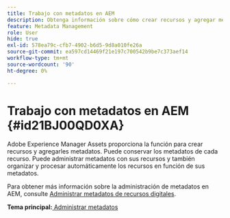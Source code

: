 ```yaml
---
title: Trabajo con metadatos en AEM
description: Obtenga información sobre cómo crear recursos y agregar metadatos mediante Adobe Experience Manager Assets. Administre metadatos de AEM Guides.
feature: Metadata Management
role: User
hide: true
exl-id: 578ea79c-cfb7-4902-b6d5-9d8a010fe26a
source-git-commit: ea597cd14469f21e197c700542b9be7c373aef14
workflow-type: tm+mt
source-wordcount: '90'
ht-degree: 0%

---
```


# Trabajo con metadatos en AEM {#id21BJ00QD0XA}

Adobe Experience Manager Assets proporciona la función para crear recursos y agregarles metadatos. Puede conservar los metadatos de cada recurso. Puede administrar metadatos con sus recursos y también organizar y procesar automáticamente los recursos en función de sus metadatos.

Para obtener más información sobre la administración de metadatos en AEM, consulte [Administrar metadatos de recursos digitales](https://experienceleague.adobe.com/docs/experience-manager-65/assets/using/metadata.html?lang=en).

**Tema principal:**[ Administrar metadatos](manage-metadata.md)

